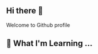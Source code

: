 ## Hi there 👋
Welcome to Github profile

🌱 What I'm Learning ...
- 
<!--
**Arden28/Arden28** is a ✨ _special_ ✨ repository because its `README.md` (this file) appears on your GitHub profile.

Wz:

 🔭 I’m currently working on ...
- 🌱 What I'm Learning ...
- 👯 I’m looking to collaborate on ...
- 🤔 I’m looking for help with ...
- 💬 Ask me about ...
- 📫 How to reach me: ...
- 😄 Pronouns: ...
- ⚡ Fun fact: ...
-->
